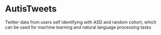 # AutisTweets
Twitter data from users self identifying with ASD and random cohort, which can be used for machine learning and natural language processing tasks
